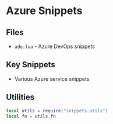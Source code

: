 # Azure Snippets

## Files
- `ado.lua` - Azure DevOps snippets

## Key Snippets
- Various Azure service snippets

## Utilities
```lua
local utils = require("snippets.utils")
local fn = utils.fn
```
